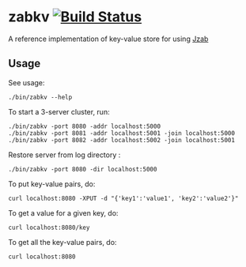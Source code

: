 zabkv [![Build Status](https://travis-ci.org/zk1931/zabkv.svg?branch=master)](https://travis-ci.org/zk1931/zabkv)
=====

A reference implementation of key-value store for using [Jzab](https://github.com/zk1931/jzab)

Usage
-----

See usage:

    ./bin/zabkv --help

To start a 3-server cluster, run:

    ./bin/zabkv -port 8080 -addr localhost:5000
    ./bin/zabkv -port 8081 -addr localhost:5001 -join localhost:5000
    ./bin/zabkv -port 8082 -addr localhost:5002 -join localhost:5001

Restore server from log directory :

    ./bin/zabkv -port 8080 -dir localhost:5000

To put key-value pairs, do:

    curl localhost:8080 -XPUT -d "{'key1':'value1', 'key2':'value2'}"

To get a value for a given key, do:

    curl localhost:8080/key

To get all the key-value pairs, do:

    curl localhost:8080
